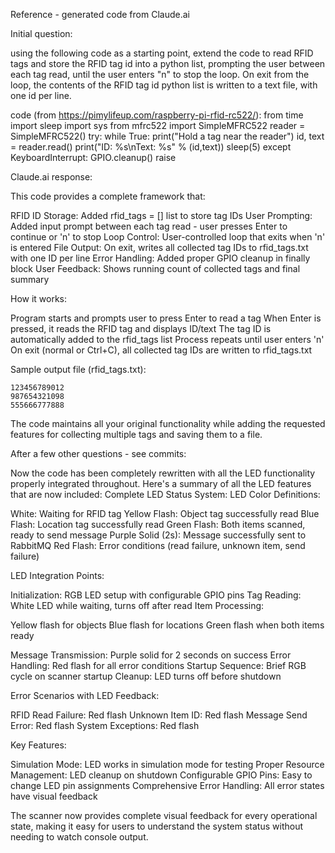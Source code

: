 Reference - generated code from Claude.ai

Initial question:

using the following code as a starting point, extend the code to read RFID tags and store the RFID tag id into a python list, prompting the user between each tag read, until the user enters "n" to stop the loop.  On exit from the loop, the contents of the RFID tag id python list is written to a text file, with one id per line.

code (from https://pimylifeup.com/raspberry-pi-rfid-rc522/):
from time import sleep
import sys
from mfrc522 import SimpleMFRC522
reader = SimpleMFRC522()
try:
    while True:
        print("Hold a tag near the reader")
        id, text = reader.read()
        print("ID: %s\nText: %s" % (id,text))
        sleep(5)
except KeyboardInterrupt:
    GPIO.cleanup()
    raise

Claude.ai response:

This code provides a complete framework that:

RFID ID Storage: Added rfid_tags = [] list to store tag IDs
User Prompting: Added input prompt between each tag read - user presses Enter to continue or 'n' to stop
Loop Control: User-controlled loop that exits when 'n' is entered
File Output: On exit, writes all collected tag IDs to rfid_tags.txt with one ID per line
Error Handling: Added proper GPIO cleanup in finally block
User Feedback: Shows running count of collected tags and final summary

How it works:

Program starts and prompts user to press Enter to read a tag
When Enter is pressed, it reads the RFID tag and displays ID/text
The tag ID is automatically added to the rfid_tags list
Process repeats until user enters 'n'
On exit (normal or Ctrl+C), all collected tag IDs are written to rfid_tags.txt

Sample output file (rfid_tags.txt):

```
123456789012
987654321098
555666777888
```
The code maintains all your original functionality while adding the requested features for collecting multiple tags and saving them to a file.

After a few other questions - see commits:

Now the code has been completely rewritten with all the LED functionality properly integrated throughout. Here's a summary of all the LED features that are now included:
Complete LED Status System:
LED Color Definitions:

White: Waiting for RFID tag
Yellow Flash: Object tag successfully read
Blue Flash: Location tag successfully read
Green Flash: Both items scanned, ready to send message
Purple Solid (2s): Message successfully sent to RabbitMQ
Red Flash: Error conditions (read failure, unknown item, send failure)

LED Integration Points:

Initialization: RGB LED setup with configurable GPIO pins
Tag Reading: White LED while waiting, turns off after read
Item Processing:

Yellow flash for objects
Blue flash for locations
Green flash when both items ready


Message Transmission: Purple solid for 2 seconds on success
Error Handling: Red flash for all error conditions
Startup Sequence: Brief RGB cycle on scanner startup
Cleanup: LED turns off before shutdown

Error Scenarios with LED Feedback:

RFID Read Failure: Red flash
Unknown Item ID: Red flash
Message Send Error: Red flash
System Exceptions: Red flash

Key Features:

Simulation Mode: LED works in simulation mode for testing
Proper Resource Management: LED cleanup on shutdown
Configurable GPIO Pins: Easy to change LED pin assignments
Comprehensive Error Handling: All error states have visual feedback

The scanner now provides complete visual feedback for every operational state, making it easy for users to understand the system status without needing to watch console output.

